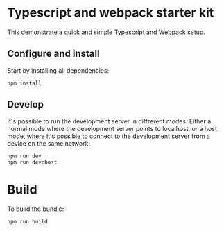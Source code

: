 # Typescript and webpack starter kit
This demonstrate a quick and simple Typescript and Webpack setup. 

## Configure and install
Start by installing all dependencies:

    npm install

## Develop
It's possible to run the development server in diffrerent modes. Either a normal mode where the development server points to localhost, or a host mode, where it's possible to connect to the development server from a device on the same network:

    npm run dev
    npm run dev:host

# Build
To build the bundle:

    npm run build